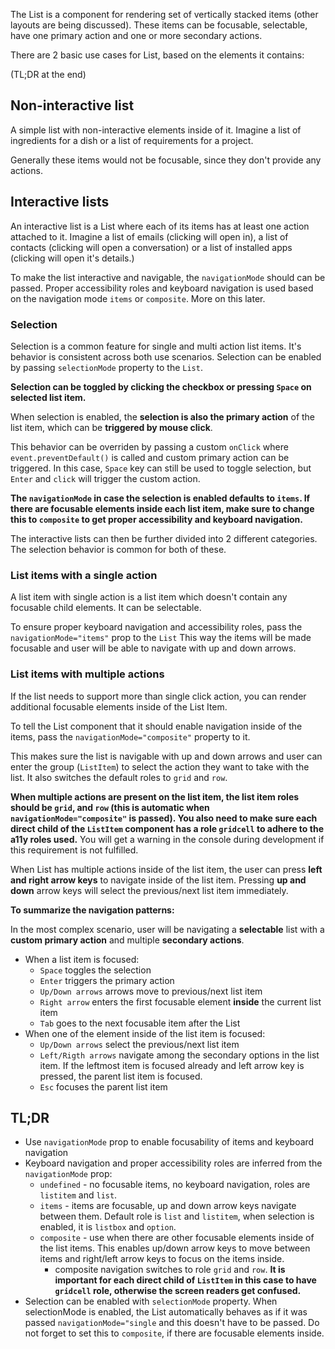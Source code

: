 The List is a component for rendering set of vertically stacked items (other layouts are being discussed). These items can be focusable, selectable, have one primary action and one or more secondary actions.

There are 2 basic use cases for List, based on the elements it contains:

(TL;DR at the end)

## Non-interactive list

A simple list with non-interactive elements inside of it. Imagine a list of ingredients for a dish or a list of requirements for a project.

Generally these items would not be focusable, since they don't provide any actions.

## Interactive lists

An interactive list is a List where each of its items has at least one action attached to it. Imagine a list of emails (clicking will open in), a list of contacts (clicking will open a conversation) or a list of installed apps (clicking will open it's details.)

To make the list interactive and navigable, the `navigationMode` should can be passed. Proper accessibility roles and keyboard navigation is used based on the navigation mode `items` or `composite`. More on this later.

### Selection

Selection is a common feature for single and multi action list items. It's behavior is consistent across both use scenarios. Selection can be enabled by passing `selectionMode` property to the `List`.

**Selection can be toggled by clicking the checkbox or pressing `Space` on selected list item.**

When selection is enabled, the **selection is also the primary action** of the list item, which can be **triggered by mouse click**.

This behavior can be overriden by passing a custom `onClick` where `event.preventDefault()` is called and custom primary action can be triggered.
In this case, `Space` key can still be used to toggle selection, but `Enter` and `click` will trigger the custom action.

**The `navigationMode` in case the selection is enabled defaults to `items`. If there are focusable elements inside each list item, make sure to change this to `composite` to get proper accessibility and keyboard navigation.**

The interactive lists can then be further divided into 2 different categories. The selection behavior is common for both of these.

### List items with a single action

A list item with single action is a list item which doesn't contain any focusable child elements. It can be selectable.

To ensure proper keyboard navigation and accessibility roles, pass the `navigationMode="items"` prop to the `List` This way the items will be made focusable and user will be able to navigate with up and down arrows.

### List items with multiple actions

If the list needs to support more than single click action, you can render additional focusable elements inside of the List Item.

To tell the List component that it should enable navigation inside of the items, pass the `navigationMode="composite"` property to it.

This makes sure the list is navigable with up and down arrows and user can enter the group (`ListItem`) to select the action they want to take with the list. It also switches the default roles to `grid` and `row`.

**When multiple actions are present on the list item, the list item roles should be `grid`, and `row` (this is automatic when `navigationMode="composite"` is passed). You also need to make sure each direct child of the `ListItem` component has a role `gridcell` to adhere to the a11y roles used.** You will get a warning in the console during development if this requirement is not fulfilled.

When List has multiple actions inside of the list item, the user can press **left and right arrow keys** to navigate inside of the list item. Pressing **up and down** arrow keys will select the previous/next list item immediately.

**To summarize the navigation patterns:**

In the most complex scenario, user will be navigating a **selectable** list with a **custom primary action** and multiple **secondary actions**.

- When a list item is focused:
  - `Space` toggles the selection
  - `Enter` triggers the primary action
  - `Up/Down arrows` arrows move to previous/next list item
  - `Right arrow` enters the first focusable element **inside** the current list item
  - `Tab` goes to the next focusable item after the List
- When one of the element inside of the list item is focused:
  - `Up/Down arrows` select the previous/next list item
  - `Left/Rigth arrows` navigate among the secondary options in the list item. If the leftmost item is focused already and left arrow key is pressed, the parent list item is focused.
  - `Esc` focuses the parent list item

## TL;DR

- Use `navigationMode` prop to enable focusability of items and keyboard navigation
- Keyboard navigation and proper accessibility roles are inferred from the `navigationMode` prop:
  - `undefined` - no focusable items, no keyboard navigation, roles are `listitem` and `list`.
  - `items` - items are focusable, up and down arrow keys navigate between them. Default role is `list` and `listitem`, when selection is enabled, it is `listbox` and `option`.
  - `composite` - use when there are other focusable elements inside of the list items. This enables up/down arrow keys to move between items and right/left arrow keys to focus on the items inside.
    - composite navigation switches to role `grid` and `row`. **It is important for each direct child of `ListItem` in this case to have `gridcell` role, otherwise the screen readers get confused.**
- Selection can be enabled with `selectionMode` property. When selectionMode is enabled, the List automatically behaves as if it was passed `navigationMode="single` and this doesn't have to be passed. Do not forget to set this to `composite`, if there are focusable elements inside.
